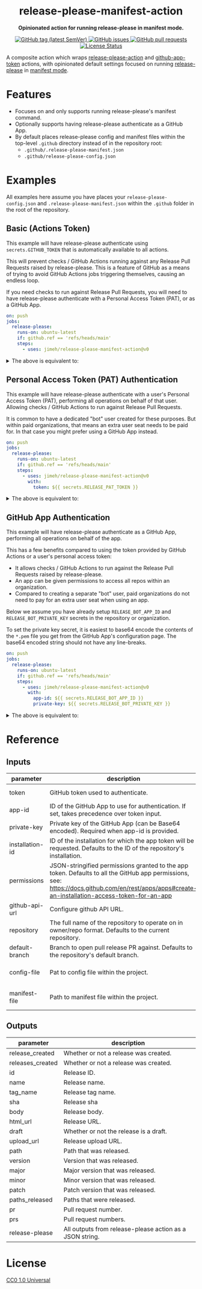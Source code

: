 <h1 align="center">
  release-please-manifest-action
</h1>

<p align="center">
  <strong>
    Opinionated action for running release-please in manifest mode.
  </strong>
</p>

<p align="center">
  <a href="https://github.com/jimeh/release-please-manifest-action/releases">
    <img src="https://img.shields.io/github/v/tag/jimeh/release-please-manifest-action?label=release" alt="GitHub tag (latest SemVer)">
  </a>
  <a href="https://github.com/jimeh/release-please-manifest-action/issues">
    <img src="https://img.shields.io/github/issues-raw/jimeh/release-please-manifest-action.svg?style=flat&logo=github&logoColor=white" alt="GitHub issues">
  </a>
  <a href="https://github.com/jimeh/release-please-manifest-action/pulls">
    <img src="https://img.shields.io/github/issues-pr-raw/jimeh/release-please-manifest-action.svg?style=flat&logo=github&logoColor=white" alt="GitHub pull requests">
  </a>
  <a href="https://github.com/jimeh/release-please-manifest-action/blob/master/LICENSE">
    <img src="https://img.shields.io/github/license/jimeh/release-please-manifest-action.svg?style=flat" alt="License Status">
  </a>
</p>

A composite action which wraps [release-please-action][] and
[github-app-token][] actions, with opinionated default settings focused on
running [release-please][] in [manifest mode][].

[release-please-action]:
  https://github.com/google-github-actions/release-please-action
[github-app-token]: https://github.com/tibdex/github-app-token
[release-please]: https://github.com/googleapis/release-please
[manifest mode]:
  https://github.com/googleapis/release-please/blob/main/docs/manifest-releaser.md

# Features

- Focuses on and only supports running release-please's manifest command.
- Optionally supports having release-please authenticate as a GitHub App.
- By default places release-please config and manifest files within the
  top-level `.github` directory instead of in the repository root:
  - `.github/.release-please-manifest.json`
  - `.github/release-please-config.json`

# Examples

All examples here assume you have places your `release-please-config.json` and
`.release-please-manifest.json` within the `.github` folder in the root of the
repository.

## Basic (Actions Token)

This example will have release-please authenticate using `secrets.GITHUB_TOKEN`
that is automatically available to all actions.

This will prevent checks / GitHub Actions running against any Release Pull
Requests raised by release-please. This is a feature of GitHub as a means of
trying to avoid GitHub Actions jobs triggering themselves, causing an endless
loop.

If you need checks to run against Release Pull Requests, you will need to have
release-please authenticate with a Personal Access Token (PAT), or as a GitHub
App.

<!-- x-release-please-start-major -->

```yaml
on: push
jobs:
  release-please:
    runs-on: ubuntu-latest
    if: github.ref == 'refs/heads/main'
    steps:
      - uses: jimeh/release-please-manifest-action@v0
```

<!-- x-release-please-end -->

<details>
<summary>The above is equivalent to:</summary>

```yaml
on: push
jobs:
  release-please:
    runs-on: ubuntu-latest
    if: github.ref == 'refs/heads/main'
    steps:
      - uses: google-github-actions/release-please-action@v3
        id: release-please
        with:
          command: manifest
          config-file: .github/release-please-config.json
          manifest-file: .github/.release-please-manifest.json
```

_Note: Outputs are not included in this equivalence example._

</details>

## Personal Access Token (PAT) Authentication

This example will have release-please authenticate with a user's Personal Access
Token (PAT), performing all operations on behalf of that user. Allowing checks /
GitHub Actions to run against Release Pull Requests.

It is common to have a dedicated "bot" user created for these purposes. But
within paid organizations, that means an extra user seat needs to be paid for.
In that case you might prefer using a GitHub App instead.

<!-- x-release-please-start-major -->

```yaml
on: push
jobs:
  release-please:
    runs-on: ubuntu-latest
    if: github.ref == 'refs/heads/main'
    steps:
      - uses: jimeh/release-please-manifest-action@v0
        with:
          token: ${{ secrets.RELEASE_PAT_TOKEN }}
```

<!-- x-release-please-end -->

<details>
<summary>The above is equivalent to:</summary>

```yaml
on: push
jobs:
  release-please:
    runs-on: ubuntu-latest
    if: github.ref == 'refs/heads/main'
    steps:
      - uses: google-github-actions/release-please-action@v3
        id: release-please
        with:
          token: ${{ secrets.RELEASE_PAT_TOKEN }}
          command: manifest
          config-file: .github/release-please-config.json
          manifest-file: .github/.release-please-manifest.json
```

_Note: Outputs are not included in this equivalence example._

</details>

## GitHub App Authentication

This example will have release-please authenticate as a GitHub App, performing
all operations on behalf of the app.

This has a few benefits compared to using the token provided by GitHub Actions
or a user's personal access token:

- It allows checks / GitHub Actions to run against the Release Pull Requests
  raised by release-please.
- An app can be given permissions to access all repos within an organization.
- Compared to creating a separate "bot" user, paid organizations do not need to
  pay for an extra user seat when using an app.

Below we assume you have already setup `RELEASE_BOT_APP_ID` and
`RELEASE_BOT_PRIVATE_KEY` secrets in the repository or organization.

To set the private key secret, it is easiest to base64 encode the contents of
the `*.pem` file you get from the GitHub App's configuration page. The base64
encoded string should not have any line-breaks.

<!-- x-release-please-start-major -->

```yaml
on: push
jobs:
  release-please:
    runs-on: ubuntu-latest
    if: github.ref == 'refs/heads/main'
    steps:
      - uses: jimeh/release-please-manifest-action@v0
        with:
          app-id: ${{ secrets.RELEASE_BOT_APP_ID }}
          private-key: ${{ secrets.RELEASE_BOT_PRIVATE_KEY }}
```

<!-- x-release-please-end -->

<details>
<summary>The above is equivalent to:</summary>

```yaml
on: push
jobs:
  release-please:
    runs-on: ubuntu-latest
    if: github.ref == 'refs/heads/main'
    steps:
      - uses: tibdex/github-app-token@v1
        id: github-app-token
        with:
          app_id: ${{ secrets.RELEASE_BOT_APP_ID }}
          private_key: ${{ secrets.RELEASE_BOT_PRIVATE_KEY }}
      - uses: google-github-actions/release-please-action@v3
        id: release-please
        with:
          token: ${{ steps.github-app-token.outputs.token }}
          command: manifest
          config-file: .github/release-please-config.json
          manifest-file: .github/.release-please-manifest.json
```

_Note: Outputs are not included in this equivalence example._

</details>

# Reference

<!-- action-docs-inputs -->

## Inputs

| parameter       | description                                                                                                                                                                                      | required | default                               |
| --------------- | ------------------------------------------------------------------------------------------------------------------------------------------------------------------------------------------------ | -------- | ------------------------------------- |
| token           | GitHub token used to authenticate.                                                                                                                                                               | `false`  | ${{ github.token }}                   |
| app-id          | ID of the GitHub App to use for authentication. If set, takes precedence over token input.                                                                                                       | `false`  |                                       |
| private-key     | Private key of the GitHub App (can be Base64 encoded). Required when app-id is provided.                                                                                                         | `false`  |                                       |
| installation-id | ID of the installation for which the app token will be requested. Defaults to the ID of the repository's installation.                                                                           | `false`  |                                       |
| permissions     | JSON-stringified permissions granted to the app token. Defaults to all the GitHub app permissions, see: https://docs.github.com/en/rest/apps/apps#create-an-installation-access-token-for-an-app | `false`  |                                       |
| github-api-url  | Configure github API URL.                                                                                                                                                                        | `false`  | ${{ github.api_url }}                 |
| repository      | The full name of the repository to operate on in owner/repo format. Defaults to the current repository.                                                                                          | `false`  | ${{ github.repository }}              |
| default-branch  | Branch to open pull release PR against. Defaults to the repository's default branch.                                                                                                             | `false`  |                                       |
| config-file     | Pat to config file within the project.                                                                                                                                                           | `false`  | .github/release-please-config.json    |
| manifest-file   | Path to manifest file within the project.                                                                                                                                                        | `false`  | .github/.release-please-manifest.json |

<!-- action-docs-inputs -->

<!-- action-docs-outputs -->

## Outputs

| parameter        | description                                              |
| ---------------- | -------------------------------------------------------- |
| release_created  | Whether or not a release was created.                    |
| releases_created | Whether or not a release was created.                    |
| id               | Release ID.                                              |
| name             | Release name.                                            |
| tag_name         | Release tag name.                                        |
| sha              | Release sha                                              |
| body             | Release body.                                            |
| html_url         | Release URL.                                             |
| draft            | Whether or not the release is a draft.                   |
| upload_url       | Release upload URL.                                      |
| path             | Path that was released.                                  |
| version          | Version that was released.                               |
| major            | Major version that was released.                         |
| minor            | Minor version that was released.                         |
| patch            | Patch version that was released.                         |
| paths_released   | Paths that were released.                                |
| pr               | Pull request number.                                     |
| prs              | Pull request numbers.                                    |
| release-please   | All outputs from release-please action as a JSON string. |

<!-- action-docs-outputs -->

# License

[CC0 1.0 Universal](http://creativecommons.org/publicdomain/zero/1.0/)
